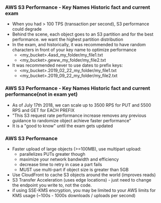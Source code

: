 ### AWS S3 Performance - Key Names Historic fact and current exam

- When you had > 100 TPS (transaction per second), S3 performance could degrade
- Behind the scene, each object goes to an S3 partition and for the best performance. we want the highest partition distribution
- In the exam, and historically, it was recommended to have random characters in front of your key name to optimize performance
  - <my_bucket>.4asd_my_folder/my_file1.txt
  - <my_bucket>.geww_my_folder/my_file2.txt
- It was recommended never to use dates to prefix keys:
  - <my_bucket>.2019_02_22_my_folder/my_file1.txt
  - <my_bucket>.2019_09_22_my_folder/my_file2.txt

### AWS S3 Performance - Key Names Historic fact and current performance(not in exam yet)

- As of July 17th 2018, we can scale up to 3500 RPS for PUT and 5500 RPS and GET for EACH PREFIX
- "This S3 request rate performance increase removes any previous guidance to randomize object achieve faster performance"
- It is a "good to know" until the exam gets updated

### AWS S3 Performance

- Faster upload of large objects (>=100MB), use multipart upload:
  - parallelizes PUTs greater though
  - maximize your network bandwidth and efficiency
  - decrease time to retry in case a part fails
  - MUST use multi-part if object size is greater than 5GB
- Use CloudFront to cache S3 objects around the world (improves reads)
- S3 Transfer Acceleration (uses edge locations) - just need to change the endpoint you write to, not the code.
- if using SSE-KMS encryption, you may be limited to your AWS limits for KMS usage (~100s - 1000s downloads / uploads per second)
